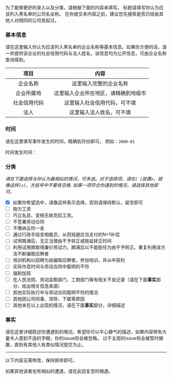 为了能够更好的录入以及分类，请根据下面的内容来填写。
标题请填写你认为应该列入黑名单的公司名全称。
在你提交本内容之前，建议您先搜索是否已经由其他人对相同的公司发起过。

### 基本信息

请在这里输入你认为应该列入黑名单的企业名称等基本信息。如果你方便的话，请一并提供该企业的社会信用代码与法人姓名，该信息均为公开信息，可由企业名称查询得到。

项目　　　　　　|内容
:---:        |:---:
企业名称　　　　|这里输入完整的企业名称
企业所属地　　　|这里输入企业所在地区，请精确到地级市
社会信用代码　　|这里输入社会信用代码，可不填
法人　　　　　　|这里输入法人姓名，可不填

### 时间

请在这里填写事件发生的时间，精确到月份即可。
例如：`2000-01`

时间发生时间：

### 分类

_请在下面选择与你认为最相似的情况，可多选。对于选择项，请在`[ ]`放置`x`，就像这样`[x]`，方括号中不要有空格.
如果一项符合你遇到的情况，请选择其他即可。_

* [x] 如果你希望选中，请像这样表示选择。否则请保持默认，留空即可
* [ ] 拖欠工资
* [ ] 巧立名目、变相无故克扣工资。
* [ ] 不签署劳动合同
* [ ] 不缴纳五险一金
* [ ] 通过行政手段变相裁员，从而规避应当支付的N+1补偿
* [ ] 试用期满后，无正当理由不予转正或拖延转正时间
* [ ] 利用试用期取得廉价劳动力，期满后以不能胜任为由不予转正。重复利用该方法不断骗取应聘者
* [ ] 培训机构以招聘为由骗取应聘者，参加培训，并从中获利
* [ ] 实际作息时间与劳动合同中载明的不符
* [ ] 强制加班
* [ ] 在人民法院、劳动监察部门、工商部门等有相关不良记录（请在下面**事实**部分，给出相关信息来源）
* [ ] 其他实际执行中与劳动合同载明不符的情况
* [ ] 其他因公司同事、领导、下属等原因
* [ ] 其他未在以上出现的情况，请在下面**事实**部分，详细描述

### 事实

请在这里详细叙述你遭遇到的境况。希望你可以平心静气的描述，如果内容带有大量令人感到不适的字眼，你的issue将会被忽略。
过于主观的issue将会被暂时搁置，直到有其他人有类似情况提交为止。


----

以下内容无需修改，保持原样即可。

如果其他读者也有相似的遭遇，请在此回复您的境遇。
